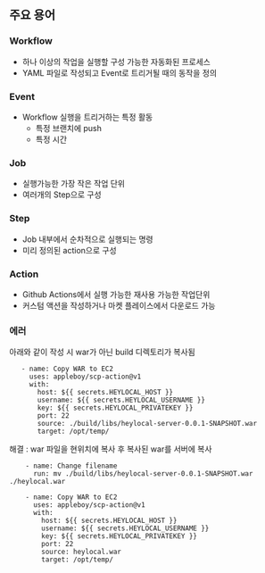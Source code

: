 ## 주요 용어
### Workflow
  - 하나 이상의 작업을 실행할 구성 가능한 자동화된 프로세스
  - YAML 파일로 작성되고 Event로 트리거될 때의 동작을 정의
  
### Event
  - Workflow 실행을 트리거하는 특정 활동
    - 특정 브랜치에 push
    - 특정 시간

### Job 
  - 실행가능한 가장 작은 작업 단위
  - 여러개의 Step으로 구성
### Step
  - Job 내부에서 순차적으로 실행되는 명령
  - 미리 정의된 action으로 구성

### Action
  - Github Actions에서 실행 가능한 재사용 가능한 작업단위
  - 커스텀 액션을 작성하거나 마켓 플레이스에서 다운로드 가능

### 에러

아래와 같이 작성 시 war가 아닌 build 디렉토리가 복사됨
 
 ```       
    - name: Copy WAR to EC2
      uses: appleboy/scp-action@v1
      with:
        host: ${{ secrets.HEYLOCAL_HOST }}
        username: ${{ secrets.HEYLOCAL_USERNAME }}
        key: ${{ secrets.HEYLOCAL_PRIVATEKEY }}
        port: 22
        source: ./build/libs/heylocal-server-0.0.1-SNAPSHOT.war
        target: /opt/temp/
 ```

해결 : war 파일을 현위치에 복사 후 복사된 war를 서버에 복사

  ```
      - name: Change filename
        run: mv ./build/libs/heylocal-server-0.0.1-SNAPSHOT.war ./heylocal.war
        
      - name: Copy WAR to EC2
        uses: appleboy/scp-action@v1
        with:
          host: ${{ secrets.HEYLOCAL_HOST }}
          username: ${{ secrets.HEYLOCAL_USERNAME }}
          key: ${{ secrets.HEYLOCAL_PRIVATEKEY }}
          port: 22
          source: heylocal.war
          target: /opt/temp/
  ```

